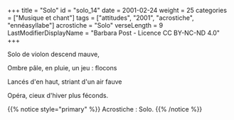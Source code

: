 +++
title = "Solo"
id = "solo_14"
date = 2001-02-24
weight = 25
categories = ["Musique et chant"]
tags = ["attitudes", "2001", "acrostiche", "ennéasyllabe"]
acrostiche = "Solo"
verseLength = 9
LastModifierDisplayName = "Barbara Post - Licence CC BY-NC-ND 4.0"
+++

Solo de violon descend mauve,

Ombre pâle, en pluie, un jeu : flocons

Lancés d'en haut, striant d'un air fauve

Opéra, cieux d'hiver plus féconds.

{{% notice style="primary" %}}
Acrostiche : Solo.
{{% /notice %}}

